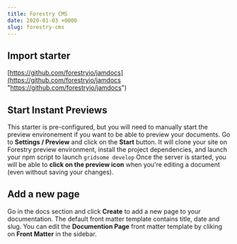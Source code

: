 ```yaml
---
title: Forestry CMS
date: 2020-01-03 +0000
slug: forestry-cms
---
```

## Import starter
[https://github.com/forestryio/jamdocs](https://github.com/forestryio/jamdocs "https://github.com/forestryio/jamdocs")
## Start Instant Previews
This starter is pre-configured, but you will need to manually start the preview environement if you want to be able to preview your documents.
Go to **Settings / Preview** and click on the **Start** button.
It will clone your site on Forestry preview environment, install the project dependencies, and launch your npm script to launch `gridsome develop`
Once the server is started, you will be able to **click on the preview icon** when you're editing a document (even without saving your changes).
## Add a new page
Go in the docs section and click **Create** to add a new page to your documentation. The default front matter template contains title, date and slug. You can edit the **Documention Page** front matter template by cliking on **Front Matter** in the sidebar.
